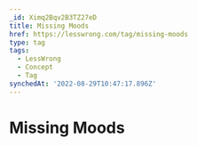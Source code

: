 ```yaml
---
_id: Ximq2Bqv2B3TZ27eD
title: Missing Moods
href: https://lesswrong.com/tag/missing-moods
type: tag
tags:
  - LessWrong
  - Concept
  - Tag
synchedAt: '2022-08-29T10:47:17.896Z'
---
```

# Missing Moods

